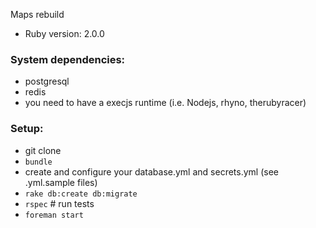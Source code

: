 Maps rebuild

* Ruby version: 2.0.0

### System dependencies:

* postgresql
* redis
* you need to have a execjs runtime (i.e. Nodejs, rhyno, therubyracer)

### Setup:

* git clone
* `bundle`
* create and configure your database.yml and secrets.yml (see .yml.sample files)
* `rake db:create db:migrate`
* `rspec` # run tests
* `foreman start`
